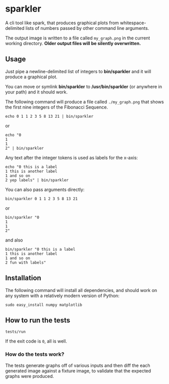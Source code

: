 sparkler
========

A cli tool like spark, that produces graphical plots from
whitespace-delimited lists of numbers passed by other command line
arguments.

The output image is written to a file called `my_graph.png` in the
current working directory. **Older output files will be silently
overwritten.**

## Usage

Just pipe a newline-delimited list of integers to **bin/sparkler** and it
will produce a graphical plot.

You can move or symlink **bin/sparkler** to **/usr/bin/sparkler** (or
anywhere in your path) and it should work.

The following command will produce a file called `./my_graph.png` that
shows the first nine integers of the Fibonacci Sequence.

    echo 0 1 1 2 3 5 8 13 21 | bin/sparkler

or

    echo "0
    1
    1
    2" | bin/sparkler

Any text after the integer tokens is used as labels for the x-axis:

    echo "0 this is a label
    1 this is another label
    1 and so on
    2 yep labels" | bin/sparkler

You can also pass arguments directly:

    bin/sparkler 0 1 1 2 3 5 8 13 21

or

    bin/sparkler "0
    1
    1
    2"

and also

    bin/sparkler "0 this is a label
    1 this is another label
    1 and so on
    2 fun with labels"

## Installation

The following command will install all dependencies, and should work
on any system with a relatively modern version of Python:

    sudo easy_install numpy matplotlib

## How to run the tests

    tests/run

If the exit code is `0`, all is well.

### How do the tests work?

The tests generate graphs off of various inputs and then diff the each
generated image against a fixture image, to validate that the expected
graphs were produced.
